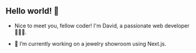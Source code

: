 ## Hello world! 👋

- Nice to meet you, fellow coder! I'm David, a passionate web developer 🧑🏻‍💻.

- 🔭 I’m currently working on a jewelry showroom using Next.js.

<!--
**david-stafa/david-stafa** is a ✨ _special_ ✨ repository because its `README.md` (this file) appears on your GitHub profile.

Here are some ideas to get you started:

- 🔭 I’m currently working on ...
- 🌱 I’m currently learning ...
- 👯 I’m looking to collaborate on ...
- 🤔 I’m looking for help with ...
- 💬 Ask me about ...
- 📫 How to reach me: ...
- 😄 Pronouns: ...
- ⚡ Fun fact: ...
-->
